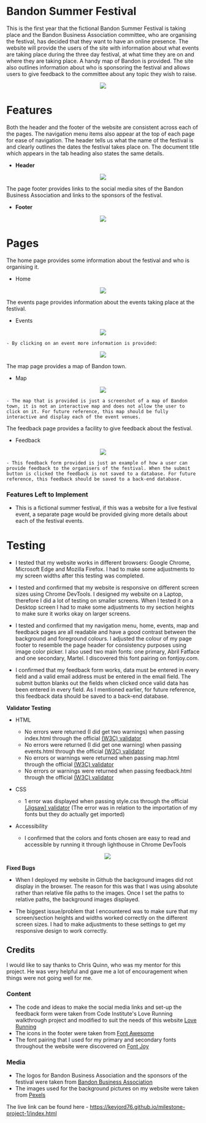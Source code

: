 <!--- Website name -->
# Bandon Summer Festival

<!--- Website overview -->
This is the first year that the fictional Bandon Summer Festival is taking place and the Bandon Business Association committee, who are organising the festival, has decided that they want to have an online presence. The website will provide the users of the site with information about what events are taking place during the three day festival, at what time they are on and where they are taking place. A handy map of Bandon is provided. The site also outlines information about who is sponsoring the festival and allows users to give feedback to the committee about any topic they wish to raise.  

<!--- Responsive design image -->
<p align="center">
  <img src="./assets/images/responsive-home.jpg"/>  
</p>

<!--- Outline the features of the website -->
# Features

Both the header and the footer of the website are consistent across each of the pages. The navigation menu items also appear at the top of each page for ease of navigation. The header tells us what the name of the festival is and clearly outlines the dates the festival takes place on. The document title which appears in the tab heading also states the same details. 

<!--- Header image -->
- __Header__
<p align="center">
  <img src="./assets/images/menu.jpg"/>
</p>

The page footer provides links to the social media sites of the Bandon Business Association and links to the sponsors of the festival. 

<!--- Footer image -->
- __Footer__
<p align="center">
  <img src="./assets/images/footer.jpg"/>
</p>

<!--- Outline what each of the pages does -->
# Pages

The home page provides some information about the festival and who is organising it.

<!--- Home page image -->
- Home
<p align="center">
  <img src="./assets/images/home.jpg"/>
</p>

The events page provides information about the events taking place at the festival.

<!--- Events page image -->
- Events
<p align="center">
  <img src="./assets/images/events.jpg"/>
</p>

<!--- Events more info image -->
    - By clicking on an event more information is provided:
<p align="center">
  <img src="./assets/images/events-info.jpg"/>
</p>

The map page provides a map of Bandon town.

<!--- Map page image -->
- Map
<p align="center">
  <img src="./assets/images/map.jpg"/>
</p>

<!--- Future reference -->
    - The map that is provided is just a screenshot of a map of Bandon town, it is not an interactive map and does not allow the user to click on it. For future reference, this map should be fully interactive and display each of the event venues.

The feedback page provides a facility to give feedback about the festival.

<!--- Feedback page image -->
- Feedback
<p align="center">
  <img src="./assets/images/feedback.jpg"/>
</p>

<!--- Future reference -->
    - This feedback form provided is just an example of how a user can provide feedback to the organisers of the festival. When the submit button is clicked the feedback is not saved to a database. For future reference, this feedback should be saved to a back-end database.

### Features Left to Implement

<!--- Future reference -->
- This is a fictional summer festival, if this was a website for a live festival event, a separate page would be provided giving more details about each of the festival events.

<!--- Outline my testing -->
# Testing

- I tested that my website works in different browsers: Google Chrome, Microsoft Edge and Mozilla Firefox. I had to make some adjustments to my screen widths after this testing was completed.

- I tested and confirmed that my website is responsive on different screen sizes using Chrome DevTools. I designed my website on a Laptop, therefore I did a lot of testing on smaller screens. When I tested it on a Desktop screen I had to make some adjustments to my section heights to make sure it works okay on larger screens.

- I tested and confirmed that my navigation menu, home, events, map and feedback pages are all readable and have a good contrast between the background and foreground colours. I adjusted the colour of my page footer to resemble the page header for consistency purposes using image color picker. I also used two main fonts: one primary, Abril Fatface and one secondary, Martel. I discovered this font pairing on fontjoy.com.    

- I confirmed that my feedback form works, data must be entered in every field and a valid email address must be entered in the email field. The submit button blanks out the fields when clicked once valid data has been entered in every field. As I mentioned earlier, for future reference, this feedback data should be saved to a back-end database.

<!--- Outline the validator testing done -->
__Validator Testing__

- HTML
  - No errors were returned (I did get two warnings) when passing index.html through the official [(W3C) validator](https://validator.w3.org/nu/?doc=https%3A%2F%2Fkevjord76.github.io%2Fmilestone-project-1%2Findex.html)
  - No errors were returned (I did get one warning) when passing events.html through the official [(W3C) validator](https://validator.w3.org/nu/?doc=https%3A%2F%2Fkevjord76.github.io%2Fmilestone-project-1%2Fevents.html)
  - No errors or warnings were returned when passing map.html through the official [(W3C) validator](https://validator.w3.org/nu/?doc=https%3A%2F%2Fkevjord76.github.io%2Fmilestone-project-1%2Fmap.html)
  - No errors or warnings were returned when passing feedback.html through the official [(W3C) validator](https://validator.w3.org/nu/?doc=https%3A%2F%2Fkevjord76.github.io%2Fmilestone-project-1%2Ffeedback.html)
- CSS
  - 1 error was displayed when passing style.css through the official [(Jigsaw) validator](https://jigsaw.w3.org/css-validator/validator?uri=https%3A%2F%2Fkevjord76.github.io%2Fmilestone-project-1%2Fassets%2Fcss%2Fstyle.css&profile=css3svg&usermedium=all&warning=1&vextwarning=&lang=en) (The error was in relation to the importation of my fonts but they do actually get imported)

- Accessibility
  - I confirmed that the colors and fonts chosen are easy to read and accessible by running it through lighthouse in Chrome DevTools

  <p align="center">
  <img src="./assets/images/lighthouse.jpg"/>
</p>
    
<!--- Outline the bugs found -->
__Fixed Bugs__

- When I deployed my website in Github the background images did not display in the browser. The reason for this was that I was using absolute rather than relative file paths to the images. Once I set the paths to relative paths, the background images displayed.

- The biggest issue/problem that I encountered was to make sure that my screen/section heights and widths worked correctly on the different screen sizes. I had to make adjustments to these settings to get my responsive design to work correctly.

## Credits 

I would like to say thanks to Chris Quinn, who was my mentor for this project. He was very helpful and gave me a lot of encouragement when things were not going well for me.

### Content 

- The code and ideas to make the social media links and set-up the feedback form were taken from Code Institute's Love Running walkthrough project and modified to suit the needs of this website [Love Running](https://code-institute-org.github.io/love-running-2.0/index.html)
- The icons in the footer were taken from [Font Awesome](https://fontawesome.com/)
- The font pairing that I used for my primary and secondary fonts throughout the website were discovered on [Font Joy](https://fontjoy.com/)

### Media

- The logos for Bandon Business Association and the sponsors of the festival were taken from [Bandon Business Association](https://www.bandonbusiness.com/)  
- The images used for the background pictures on my website were taken from [Pexels](https://www.pexels.com/)

The live link can be found here - https://kevjord76.github.io/milestone-project-1/index.html 



